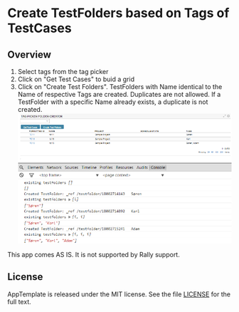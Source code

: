 Create TestFolders based on Tags of TestCases
=========================

## Overview
1. Select tags from the tag picker
2. Click on "Get Test Cases" to buid a grid
3. Click on "Create Test Folders".
TestFolders with Name identical to the Name of respective Tags are created. Duplicates are not allowed. If a TestFolder with a specific Name already exists, a duplicate is not created.
![](pic.png)

This app comes AS IS. It is not supported by Rally support.
## License

AppTemplate is released under the MIT license.  See the file [LICENSE](https://raw.github.com/RallyApps/AppTemplate/master/LICENSE) for the full text.
